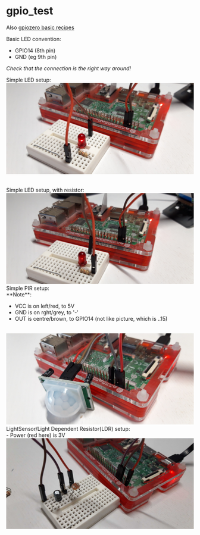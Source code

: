 # gpio_test

Also [gpiozero basic recipes](https://gpiozero.readthedocs.io/en/stable/recipes.html)

Basic LED convention:
* GPIO14 (8th pin)
* GND (eg 9th pin)

_Check that the connection is the right way around!_


Simple LED setup:<br/>
<img src="https://raw.githubusercontent.com/richardbw/gpio_test/main/img/20210220_171910.jpg" width="550"/>


<br/>
Simple LED setup, with resistor:<br/>
<img src="https://raw.githubusercontent.com/richardbw/gpio_test/main/img/20210220_171927.jpg" width="550"/>

<br/>
Simple PIR setup:<br/>
**Note**: 

- VCC is on left/red, to 5V
- GND is on rght/grey, to '-'
- OUT is centre/brown, to GPIO14 (not like picture, which is ..15)
<br/>
<img src="https://raw.githubusercontent.com/richardbw/gpio_test/main/img/20210220_155255.jpg" width="550"/>

<br/>
LightSensor/Light Dependent Resistor(LDR) setup:<br/>
- Power (red here) is 3V
<img src="https://raw.githubusercontent.com/richardbw/gpio_test/main/img/20210303_115641.jpg" width="550"/>

